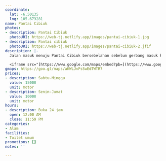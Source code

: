 ```yaml
---
coordinate:
  lat: -6.50135
  lng: 105.673281
name: Pantai Cibiuk
photos:
- description: Pantai Cibiuk
  photoURI: https://web-tj.netlify.app/images/pantai-cibiuk-1.jpg
- description: Pantai cibiuk
  photoURI: https://web-tj.netlify.app/images/pantai-cibiuk-2.jfif
description: |-
  Jalan masuk menuju Pantai Cibiuk bersebelahan sebelum gerbang masuk kawasan Tanjung Lesung. Dari jalan raya Tanjung Lesung perlu masuk melewati jalan tanah berbatu sejauh 300 m. Papan penunjuk jalan menuju pantai tidak begitu terlihat jika berkendara dengan kecepatan cukup tinggi sehingga harus memelankan laju kendaraan. Pasir pantai berwarna cukup putih dengan pohon rindang tidak jauh dari bibir pantai. Terdapat beberapa gazebo untuk berteduh yang sudah termasuk harga dari parkir masuk. Pantai ini juga menawarkan villa seperti pantai lainnya bila ingin menikmati suasana penginapan yang berhadapan langsung dengan laut.

  <iframe src="[https://www.google.com/maps/embed?pb=](https://www.google.com/maps/embed?pb= "https://www.google.com/maps/embed?pb=")!1m14!1m8!1m3!1d31713.235115616942!2d105.6715811!3d-6.5021312!3m2!1i1024!2i768!4f13.1!3m3!1m2!1s0x0%3A0xe45ad6a1f17ecbff!2sCibiuk%20Tanjung%20Lesung!5e0!3m2!1sen!2sid!4v1596553786737!5m2!1sen!2sid" width="600" height="450" frameborder="0" style="border:0;" allowfullscreen="" aria-hidden="false" tabindex="0"></iframe>
gmaps: https://goo.gl/maps/aKWLJvPsSwEdTWTR7
prices:
- description: Sabtu-Minggu
  value: 15000
  unit: motor
- description: Senin-Jumat
  value: 10000
  unit: motor
hours:
- description: Buka 24 jam
  open: 12:00 AM
  close: 11:59 PM
categories:
- Alam
facilities:
- Toilet umum
promotions: []
notes: ''

---
```

